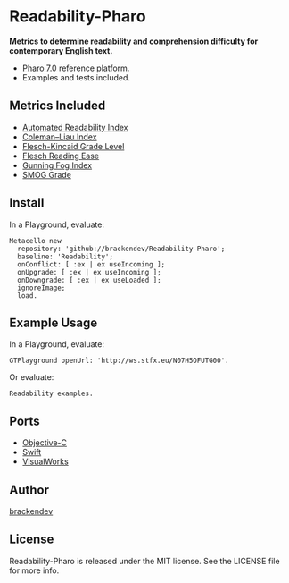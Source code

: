 Readability-Pharo
=================

**Metrics to determine readability and comprehension difficulty for contemporary English text.**

* [Pharo 7.0](http://pharo.org/) reference platform.
* Examples and tests included.

## Metrics Included

* [Automated Readability Index](http://en.wikipedia.org/wiki/Automated_Readability_Index)
* [Coleman–Liau Index](http://en.wikipedia.org/wiki/Coleman–Liau_index)
* [Flesch-Kincaid Grade Level](http://en.wikipedia.org/wiki/Flesch–Kincaid_readability_tests)
* [Flesch Reading Ease](https://en.wikipedia.org/wiki/Flesch–Kincaid_readability_tests#Flesch_reading_ease)
* [Gunning Fog Index](http://en.wikipedia.org/wiki/Gunning_fog_index)
* [SMOG Grade](http://en.wikipedia.org/wiki/SMOG)

## Install

In a Playground, evaluate:

```smalltalk
Metacello new 
  repository: 'github://brackendev/Readability-Pharo';
  baseline: 'Readability';
  onConflict: [ :ex | ex useIncoming ];
  onUpgrade: [ :ex | ex useIncoming ];
  onDowngrade: [ :ex | ex useLoaded ];
  ignoreImage;
  load.
```

## Example Usage

In a Playground, evaluate:

```smalltalk
GTPlayground openUrl: 'http://ws.stfx.eu/N07H5OFUTG00'.
```

Or evaluate:

```smalltalk
Readability examples.
```

## Ports

* [Objective-C](http://brackendev.github.io/Readability-Objective-C/)
* [Swift](http://brackendev.github.io/Readability-Swift/)
* [VisualWorks](https://brackendev.github.io/Readability-VisualWorks/)

## Author

[brackendev](https://www.github.com/brackendev)

## License

Readability-Pharo is released under the MIT license. See the LICENSE file for more info.
